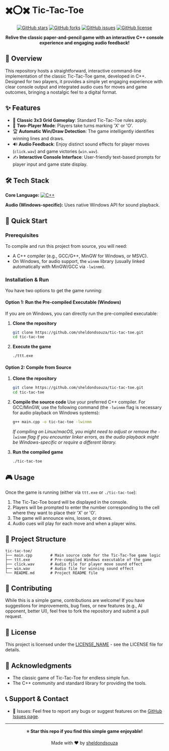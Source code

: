 # ✖️⭕✖️ Tic-Tac-Toe

<div align="center">

<!-- TODO: Add project logo or a fun ASCII art representation of Tic-Tac-Toe -->

[![GitHub stars](https://img.shields.io/github/stars/sheldondsouza/tic-tac-toe?style=for-the-badge)](https://github.com/sheldondsouza/tic-tac-toe/stargazers)
[![GitHub forks](https://img.shields.io/github/forks/sheldondsouza/tic-tac-toe?style=for-the-badge)](https://github.com/sheldondsouza/tic-tac-toe/network)
[![GitHub issues](https://img.shields.io/github/issues/sheldondsouza/tic-tac-toe?style=for-the-badge)](https://github.com/sheldondsouza/tic-tac-toe/issues)
[![GitHub license](https://img.shields.io/github/license/sheldondsouza/tic-tac-toe?style=for-the-badge)](LICENSE)

**Relive the classic paper-and-pencil game with an interactive C++ console experience and engaging audio feedback!**

</div>

## 📖 Overview

This repository hosts a straightforward, interactive command-line implementation of the classic Tic-Tac-Toe game, developed in C++. Designed for two players, it provides a simple yet engaging experience with clear console output and integrated audio cues for moves and game outcomes, bringing a nostalgic feel to a digital format.

## ✨ Features

-   🎯 **Classic 3x3 Grid Gameplay**: Standard Tic-Tac-Toe rules apply.
-   👥 **Two-Player Mode**: Players take turns marking 'X' or 'O'.
-   🏆 **Automatic Win/Draw Detection**: The game intelligently identifies winning lines and draws.
-   🔊 **Audio Feedback**: Enjoy distinct sound effects for player moves (`click.wav`) and game victories (`win.wav`).
-   ✍️ **Interactive Console Interface**: User-friendly text-based prompts for player input and game state display.

## 🛠️ Tech Stack

**Core Language:**
[![C++](https://img.shields.io/badge/C%2B%2B-00599C?style=for-the-badge&logo=c%2B%2B&logoColor=white)](https://isocpp.org/)

**Audio (Windows-specific):**
Uses native Windows API for sound playback.

## 🚀 Quick Start

### Prerequisites

To compile and run this project from source, you will need:

-   A C++ compiler (e.g., GCC/G++, MinGW for Windows, or MSVC).
-   On Windows, for audio support, the `winmm` library (usually linked automatically with MinGW/GCC via `-lwinmm`).

### Installation & Run

You have two options to get the game running:

#### Option 1: Run the Pre-compiled Executable (Windows)

If you are on Windows, you can directly run the pre-compiled executable:

1.  **Clone the repository**
    ```bash
    git clone https://github.com/sheldondsouza/tic-tac-toe.git
    cd tic-tac-toe
    ```
2.  **Execute the game**
    ```bash
    ./ttt.exe
    ```

#### Option 2: Compile from Source

1.  **Clone the repository**
    ```bash
    git clone https://github.com/sheldondsouza/tic-tac-toe.git
    cd tic-tac-toe
    ```

2.  **Compile the source code**
    Use your preferred C++ compiler. For GCC/MinGW, use the following command (the `-lwinmm` flag is necessary for audio playback on Windows systems):

    ```bash
    g++ main.cpp -o tic-tac-toe -lwinmm
    ```
    *If compiling on Linux/macOS, you might need to adjust or remove the `-lwinmm` flag if you encounter linker errors, as the audio playback might be Windows-specific or require a different library.*

3.  **Run the compiled game**
    ```bash
    ./tic-tac-toe
    ```

## 🎮 Usage

Once the game is running (either via `ttt.exe` or `./tic-tac-toe`):

1.  The Tic-Tac-Toe board will be displayed in the console.
2.  Players will be prompted to enter the number corresponding to the cell where they want to place their 'X' or 'O'.
3.  The game will announce wins, losses, or draws.
4.  Audio cues will play for each move and when a player wins.

## 📁 Project Structure

```
tic-tac-toe/
├── main.cpp        # Main source code for the Tic-Tac-Toe game logic
├── ttt.exe         # Pre-compiled Windows executable of the game
├── click.wav       # Audio file for player move sound effect
├── win.wav         # Audio file for winning sound effect
└── README.md       # Project README file
```

## 🤝 Contributing

While this is a simple game, contributions are welcome! If you have suggestions for improvements, bug fixes, or new features (e.g., AI opponent, better UI), feel free to fork the repository and submit a pull request.

## 📄 License

This project is licensed under the [LICENSE_NAME](LICENSE) - see the LICENSE file for details. <!-- TODO: Add actual license type and file if available -->

## 🙏 Acknowledgments

-   The classic game of Tic-Tac-Toe for endless simple fun.
-   The C++ community and standard library for providing the tools.

## 📞 Support & Contact

-   🐛 Issues: Feel free to report any bugs or suggest features on the [GitHub Issues page](https://github.com/sheldondsouza/tic-tac-toe/issues).

---

<div align="center">

**⭐ Star this repo if you find this simple game enjoyable!**

Made with ❤️ by [sheldondsouza](https://github.com/sheldondsouza)

</div>
